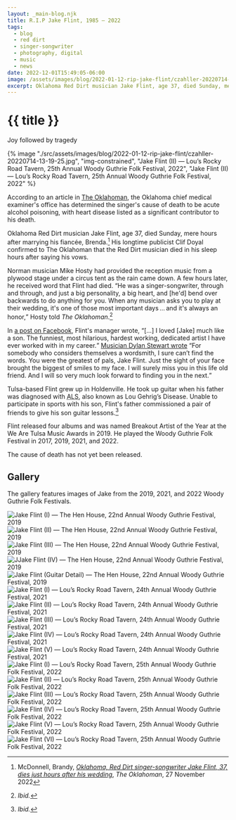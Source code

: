```yaml
---
layout: _main-blog.njk
title: R.I.P Jake Flint, 1985‍ ‍–‍ ‍2022
tags: 
  - blog
  - red dirt
  - singer-songwriter
  - photography, digital
  - music
  - news
date: 2022-12-01T15:49:05-06:00
image: /assets/images/blog/2022-01-12-rip-jake-flint/czahller-20220714-13-19-25.jpg
excerpt: Oklahoma Red Dirt musician Jake Flint, age 37, died Sunday, mere hours after marrying his fiancée, Brenda.
---
```

<!-- markdownlint-disable MD025 -->
<hgroup><stack-l>

# {{ title }}

<p>Joy followed by tragedy</p></stack-l></hgroup>
<!-- markdownlint-enable MD025 --><mpb-dialog-img>

{% image "./src/assets/images/blog/2022-01-12-rip-jake-flint/czahller-20220714-13-19-25.jpg", "img-constrained", "Jake Flint (II) — Lou’s Rocky Road Tavern, 25th Annual Woody Guthrie Folk Festival, 2022", "Jake Flint (II) — Lou’s Rocky Road Tavern, 25th Annual Woody Guthrie Folk Festival, 2022" %}</mpb-dialog-img>

<mpb-callout type="note" title="Update">

According to an article in <a href="https://www.oklahoman.com/story/lifestyle/2023/06/22/oklahoma-songwriter-jake-flints-cause-of-death-revealed-in-me-report/70348895007/" target="_blank" rel="external noopener">The Oklahoman</a>, the Oklahoma chief medical examiner's office has determined the singer's cause of death to be acute alcohol poisoning, with heart disease listed as a significant contributor to his death.
</mpb-callout>
<div class="drop-cap">

Oklahoma Red Dirt musician <span class="h-card p-name">Jake Flint</span>, age 37, died <time datetime="2022-27-11">Sunday</time>, mere hours after marrying his fiancée, Brenda.[^1] His longtime publicist Clif Doyal confirmed to The Oklahoman that the Red Dirt musician died in his sleep hours after saying his vows.
</div>

[^1]: <span class="h-card p-name">McDonnell, Brandy</span>, <cite class="short-work"><a href="https://www.usatoday.com/story/entertainment/2022/11/29/jake-flint-death-obit-oklaoma-red-dirt-singer-songwriter-dies-hours-after-wedding/69683252007/" target="_blank" rel="external noopener noreferrer">Oklahoma, Red Dirt singer-songwriter Jake Flint, 37, dies just hours after his wedding</a></cite>, <cite>The Oklahoman</cite>, <time datetime="2022-27-11">27 November 2022</time>

Norman musician <span class="h-card p-name">Mike Hosty</span> had provided the reception music from a plywood stage under a circus tent as the rain came down. A few hours later, he received word that Flint had died. <q>He was a singer-songwriter, through and through, and just a big personality, a big heart, and [he'd] bend over backwards to do anything for you. When any musician asks you to play at their wedding, it's one of those most important days&thinsp;&hellip;&thinsp;and it's always an honor,</q> Hosty told <cite>The Oklahoman</cite>.[^2]

[^2]: <cite>Ibid.</cite>

In <a href="https://www.facebook.com/photo/?fbid=8734217313255834&set=a.145017645509220" target="_blank" rel="external noopener">a post on Facebook</a>, Flint's manager wrote, <q>[&hellip;] I loved [Jake] much like a son. The funniest, most hilarious, hardest working, dedicated artist I have ever worked with in my career.</q> <a href="https://www.facebook.com/photo/?fbid=6351038078243728&set=a.1141825489165039" target="_blank" rel="external noopener">Musician <span class="h-card p-name">Dylan Stewart</span> wrote</a> <q>For somebody who considers themselves a wordsmith, I sure can’t find the words. You were the greatest of pals, Jake Flint. Just the sight of your face brought the biggest of smiles to my face. I will surely miss you in this life old friend. And I will so very much look forward to finding you in the next.</q>

Tulsa-based Flint grew up in Holdenville. He took up guitar when his father was diagnosed with <abbr title="Amyotrophic lateral sclerosis">ALS</abbr>, also known as <span class="h-card p-name">Lou Gehrig</span>&rsquo;s Disease. Unable to participate in sports with his son, Flint's father commissioned a pair of friends to give his son guitar lessons.[^3]

[^3]: <cite>Ibid.</cite>

Flint released four albums and was named Breakout Artist of the Year at the We Are Tulsa Music Awards in <time datetime="2019">2019</time>. He played the Woody Guthrie Folk Festival in <time datetime="2017-07">2017</time>, <time datetime="2019-07">2019</time>, <time datetime="2021-07">2021</time>, and <time datetime="2022-07">2022</time>.

The cause of death has not yet been released.

## Gallery

The gallery features images of Jake from the <time datetime="2019">2019</time>, <time datetime="2021">2021</time>, and <time datetime="2022">2022</time> Woody Guthrie Folk Festivals.

<mpb-dialog-gallery hint rel cols="8">
  
  ![Jake Flint (I) — The Hen House, 22nd Annual Woody Guthrie Festival, 2019](/assets/images/blog/2022-01-12-rip-jake-flint/czahller-20190713-15-35-28.jpg)
  ![Jake Flint (II) — The Hen House, 22nd Annual Woody Guthrie Festival, 2019](/assets/images/blog/2022-01-12-rip-jake-flint/czahller-20190713-15-36-47.jpg)
  ![Jake Flint (III) — The Hen House, 22nd Annual Woody Guthrie Festival, 2019](/assets/images/blog/2022-01-12-rip-jake-flint/czahller-20190713-15-37-00.jpg)
  ![JJake Flint (IV) — The Hen House, 22nd Annual Woody Guthrie Festival, 2019](/assets/images/blog/2022-01-12-rip-jake-flint/czahller-20190713-15-40-07.jpg)
  ![Jake Flint (Guitar Detail) — The Hen House, 22nd Annual Woody Guthrie Festival, 2019](/assets/images/blog/2022-01-12-rip-jake-flint/czahller-20190713-15-50-55.jpg)
  ![Jake Flint (I) — Lou’s Rocky Road Tavern, 24th Annual Woody Guthrie Festival, 2021](/assets/images/blog/2022-01-12-rip-jake-flint/czahller-20210716-13-02-32.jpg)
  ![Jake Flint (II) — Lou’s Rocky Road Tavern, 24th Annual Woody Guthrie Festival, 2021](/assets/images/blog/2022-01-12-rip-jake-flint/czahller-20210716-13-02-54.jpg)
  ![Jake Flint (III) — Lou’s Rocky Road Tavern, 24th Annual Woody Guthrie Festival, 2021](/assets/images/blog/2022-01-12-rip-jake-flint/czahller-20210716-13-03-10.jpg)
  ![Jake Flint (IV) — Lou’s Rocky Road Tavern, 24th Annual Woody Guthrie Festival, 2021](/assets/images/blog/2022-01-12-rip-jake-flint/czahller-20210716-13-03-28.jpg)
  ![Jake Flint (V) — Lou’s Rocky Road Tavern, 24th Annual Woody Guthrie Festival, 2021](/assets/images/blog/2022-01-12-rip-jake-flint/czahller-20210716-13-36-13.jpg)
  ![Jake Flint (I) — Lou’s Rocky Road Tavern, 25th Annual Woody Guthrie Folk Festival, 2022](/assets/images/blog/2022-01-12-rip-jake-flint/czahller-20220714-13-18-19.jpg)
  ![Jake Flint (II) — Lou’s Rocky Road Tavern, 25th Annual Woody Guthrie Folk Festival, 2022](/assets/images/blog/2022-01-12-rip-jake-flint/czahller-20220714-13-19-07.jpg)
  ![Jake Flint (III) — Lou’s Rocky Road Tavern, 25th Annual Woody Guthrie Folk Festival, 2022](/assets/images/blog/2022-01-12-rip-jake-flint/czahller-20220714-13-19-21.jpg)
  ![Jake Flint (IV) — Lou’s Rocky Road Tavern, 25th Annual Woody Guthrie Folk Festival, 2022](/assets/images/blog/2022-01-12-rip-jake-flint/czahller-20220714-13-19-25.jpg)
  ![Jake Flint (V) — Lou’s Rocky Road Tavern, 25th Annual Woody Guthrie Folk Festival, 2022](/assets/images/blog/2022-01-12-rip-jake-flint/czahller-20220714-13-22-58.jpg)
  ![Jake Flint (VI) — Lou’s Rocky Road Tavern, 25th Annual Woody Guthrie Folk Festival, 2022](/assets/images/blog/2022-01-12-rip-jake-flint/czahller-20220714-13-24-16.jpg)
  
</mpb-dialog-gallery>
